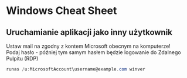# Windows Cheat Sheet

## Uruchamianie aplikacji jako inny użytkownik
Ustaw mail na zgodny z kontem Microsoft obecnym na komputerze!  
Podaj hasło - później tym samym hasłem będzie logowanie do Zdalnego Pulpitu (RDP)
```powershell
runas /u:MicrosoftAccount\username@example.com winver
```
